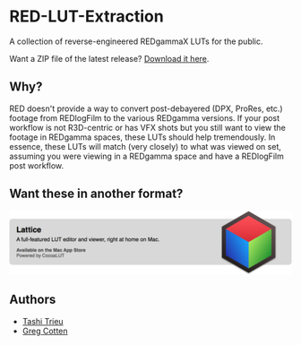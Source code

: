 RED-LUT-Extraction
==================

A collection of reverse-engineered REDgammaX LUTs for the public. 

Want a ZIP file of the latest release? [Download it here](../../releases/download/1.0/RED-LUT-Extraction_v1.0.zip).

## Why?

RED doesn't provide a way to convert post-debayered (DPX, ProRes, etc.) footage from REDlogFilm to the various REDgamma versions. If your post workflow is not R3D-centric or has VFX shots but you still want to view the footage in REDgamma spaces, these LUTs should help tremendously. In essence, these LUTs will match (very closely) to what was viewed on set, assuming you were viewing in a REDgamma space and have a REDlogFilm post workflow.

## Want these in another format?

[![Lattice](lattice.png)](http://lattice.videovillage.co)


## Authors

- [Tashi Trieu](https://github.com/tashdor)
- [Greg Cotten](https://github.com/gregcotten)
